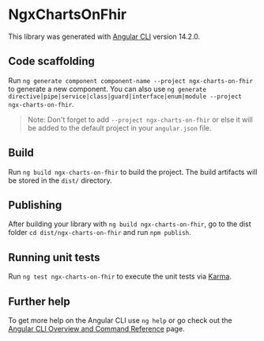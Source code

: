 # NgxChartsOnFhir

This library was generated with [Angular CLI](https://github.com/angular/angular-cli) version 14.2.0.

## Code scaffolding

Run `ng generate component component-name --project ngx-charts-on-fhir` to generate a new component. You can also use `ng generate directive|pipe|service|class|guard|interface|enum|module --project ngx-charts-on-fhir`.
> Note: Don't forget to add `--project ngx-charts-on-fhir` or else it will be added to the default project in your `angular.json` file. 

## Build

Run `ng build ngx-charts-on-fhir` to build the project. The build artifacts will be stored in the `dist/` directory.

## Publishing

After building your library with `ng build ngx-charts-on-fhir`, go to the dist folder `cd dist/ngx-charts-on-fhir` and run `npm publish`.

## Running unit tests

Run `ng test ngx-charts-on-fhir` to execute the unit tests via [Karma](https://karma-runner.github.io).

## Further help

To get more help on the Angular CLI use `ng help` or go check out the [Angular CLI Overview and Command Reference](https://angular.io/cli) page.
